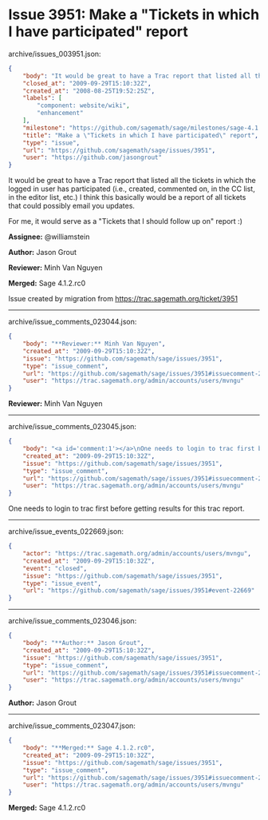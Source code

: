 # Issue 3951: Make a "Tickets in which I have participated" report

archive/issues_003951.json:
```json
{
    "body": "It would be great to have a Trac report that listed all the tickets in which the logged in user has participated (i.e., created, commented on, in the CC list, in the editor list, etc.)  I think this basically would be a report of all tickets that could possibly email you updates.\n\nFor me, it would serve as a \"Tickets that I should follow up on\" report :)\n\n\n**Assignee:** @williamstein\n\n**Author:** Jason Grout\n\n**Reviewer:** Minh Van Nguyen\n\n**Merged:** Sage 4.1.2.rc0\n\nIssue created by migration from https://trac.sagemath.org/ticket/3951\n\n",
    "closed_at": "2009-09-29T15:10:32Z",
    "created_at": "2008-08-25T19:52:25Z",
    "labels": [
        "component: website/wiki",
        "enhancement"
    ],
    "milestone": "https://github.com/sagemath/sage/milestones/sage-4.1.2",
    "title": "Make a \"Tickets in which I have participated\" report",
    "type": "issue",
    "url": "https://github.com/sagemath/sage/issues/3951",
    "user": "https://github.com/jasongrout"
}
```
It would be great to have a Trac report that listed all the tickets in which the logged in user has participated (i.e., created, commented on, in the CC list, in the editor list, etc.)  I think this basically would be a report of all tickets that could possibly email you updates.

For me, it would serve as a "Tickets that I should follow up on" report :)


**Assignee:** @williamstein

**Author:** Jason Grout

**Reviewer:** Minh Van Nguyen

**Merged:** Sage 4.1.2.rc0

Issue created by migration from https://trac.sagemath.org/ticket/3951





---

archive/issue_comments_023044.json:
```json
{
    "body": "**Reviewer:** Minh Van Nguyen",
    "created_at": "2009-09-29T15:10:32Z",
    "issue": "https://github.com/sagemath/sage/issues/3951",
    "type": "issue_comment",
    "url": "https://github.com/sagemath/sage/issues/3951#issuecomment-23044",
    "user": "https://trac.sagemath.org/admin/accounts/users/mvngu"
}
```

**Reviewer:** Minh Van Nguyen



---

archive/issue_comments_023045.json:
```json
{
    "body": "<a id='comment:1'></a>\nOne needs to login to trac first before getting results for this trac report.",
    "created_at": "2009-09-29T15:10:32Z",
    "issue": "https://github.com/sagemath/sage/issues/3951",
    "type": "issue_comment",
    "url": "https://github.com/sagemath/sage/issues/3951#issuecomment-23045",
    "user": "https://trac.sagemath.org/admin/accounts/users/mvngu"
}
```

<a id='comment:1'></a>
One needs to login to trac first before getting results for this trac report.



---

archive/issue_events_022669.json:
```json
{
    "actor": "https://trac.sagemath.org/admin/accounts/users/mvngu",
    "created_at": "2009-09-29T15:10:32Z",
    "event": "closed",
    "issue": "https://github.com/sagemath/sage/issues/3951",
    "type": "issue_event",
    "url": "https://github.com/sagemath/sage/issues/3951#event-22669"
}
```



---

archive/issue_comments_023046.json:
```json
{
    "body": "**Author:** Jason Grout",
    "created_at": "2009-09-29T15:10:32Z",
    "issue": "https://github.com/sagemath/sage/issues/3951",
    "type": "issue_comment",
    "url": "https://github.com/sagemath/sage/issues/3951#issuecomment-23046",
    "user": "https://trac.sagemath.org/admin/accounts/users/mvngu"
}
```

**Author:** Jason Grout



---

archive/issue_comments_023047.json:
```json
{
    "body": "**Merged:** Sage 4.1.2.rc0",
    "created_at": "2009-09-29T15:10:32Z",
    "issue": "https://github.com/sagemath/sage/issues/3951",
    "type": "issue_comment",
    "url": "https://github.com/sagemath/sage/issues/3951#issuecomment-23047",
    "user": "https://trac.sagemath.org/admin/accounts/users/mvngu"
}
```

**Merged:** Sage 4.1.2.rc0
